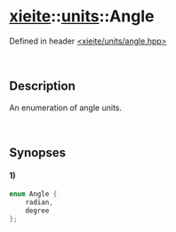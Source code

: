 # [xieite](../../xieite.md)\:\:[units](../../units.md)\:\:Angle
Defined in header [<xieite/units/angle.hpp>](../../../include/xieite/units/angle.hpp)

&nbsp;

## Description
An enumeration of angle units.

&nbsp;

## Synopses
#### 1)
```cpp
enum Angle {
	radian,
	degree
};
```
